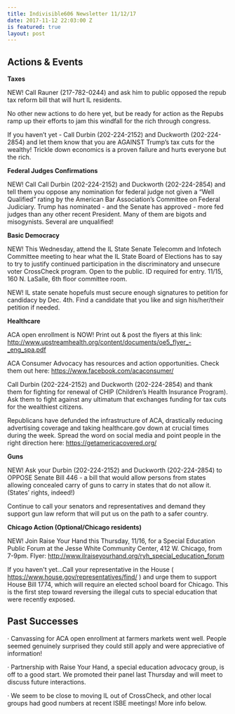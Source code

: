 ```yaml
---
title: Indivisible606 Newsletter 11/12/17
date: 2017-11-12 22:03:00 Z
is featured: true
layout: post
---
```


## Actions & Events

**Taxes**

NEW! Call Rauner (217-782-0244) and ask him to public opposed the repub tax reform bill that will hurt IL residents.

No other new actions to do here yet, but be ready for action as the Repubs ramp up their efforts to jam this windfall for the rich through congress.

If you haven’t yet - Call Durbin (202-224-2152) and Duckworth (202-224-2854) and let them know that you are AGAINST Trump’s tax cuts for the wealthy! Trickle down economics is a proven failure and hurts everyone but the rich.

**Federal Judges Confirmations**

NEW! Call Call Durbin (202-224-2152) and Duckworth (202-224-2854) and tell them you oppose any nomination for federal judge not given a “Well Qualified” rating by the American Bar Association’s Committee on Federal Judiciary. Trump has nominated - and the Senate has approved - more fed judges than any other recent President. Many of them are bigots and misogynists. Several are unqualified!

**Basic Democracy**


NEW! This Wednesday, attend the IL State Senate Telecomm and Infotech Committee meeting to hear what the IL State Board of Elections has to say to try to justify continued participation in the discriminatory and unsecure voter CrossCheck program. Open to the public. ID required for entry. 11/15, 160 N. LaSalle, 6th floor committee room.

NEW! IL state senate hopefuls must secure enough signatures to petition for candidacy by Dec. 4th. Find a candidate that you like and sign his/her/their petition if needed.

**Healthcare**

ACA open enrollment is NOW! Print out & post the flyers at this link: http://www.upstreamhealth.org/content/documents/oe5_flyer_-_eng_spa.pdf

ACA Consumer Advocacy has resources and action opportunities. Check them out here: https://www.facebook.com/acaconsumer/

Call Durbin (202-224-2152) and Duckworth (202-224-2854) and thank them for fighting for renewal of CHIP (Children’s Health Insurance Program). Ask them to fight against any ultimatum that exchanges funding for tax cuts for the wealthiest citizens.

Republicans have defunded the infrastructure of ACA, drastically reducing advertising coverage and taking healthcare.gov down at crucial times during the week. Spread the word on social media and point people in the right direction here: https://getamericacovered.org/

**Guns**

NEW! Ask your Durbin (202-224-2152) and Duckworth (202-224-2854) to OPPOSE Senate Bill 446 - a bill that would allow persons from states allowing concealed carry of guns to carry in states that do not allow it. (States’ rights, indeed!)

Continue to call your senators and representatives and demand they support gun law reform that will put us on the path to a safer country.

**Chicago Action (Optional/Chicago residents)**

NEW! Join Raise Your Hand this Thursday, 11/16, for a Special Education Public Forum at the Jesse White Community Center, 412 W. Chicago, from 7-9pm. Flyer: http://www.ilraiseyourhand.org/ryh_special_education_forum

If you haven't yet...Call your representative in the House ( https://www.house.gov/representatives/find/ ) and urge them to support House Bill 1774, which will require an elected school board for Chicago. This is the first step toward reversing the illegal cuts to special education that were recently exposed.

## Past Successes

· Canvassing for ACA open enrollment at farmers markets went well. People seemed genuinely surprised they could still apply and were appreciative of information!

· Partnership with Raise Your Hand, a special education advocacy group, is off to a good start. We promoted their panel last Thursday and will meet to discuss future interactions.

· We seem to be close to moving IL out of CrossCheck, and other local groups had good numbers at recent ISBE meetings! More info below.